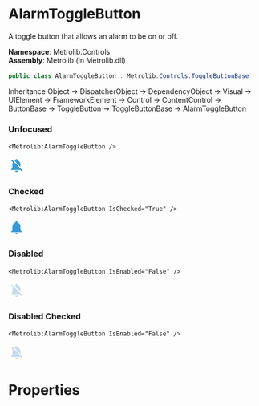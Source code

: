 # AlarmToggleButton  

A toggle button that allows an alarm to be on or off.

**Namespace**: Metrolib.Controls  
**Assembly**: Metrolib (in Metrolib.dll)  

```C#
public class AlarmToggleButton : Metrolib.Controls.ToggleButtonBase
```

Inheritance Object -> DispatcherObject -> DependencyObject -> Visual -> UIElement -> FrameworkElement -> Control -> ContentControl -> ButtonBase -> ToggleButton -> ToggleButtonBase -> AlarmToggleButton
### Unfocused

```xaml
<Metrolib:AlarmToggleButton />

```
![Image of AlarmToggleButton, Unfocused](Unfocused.png)

### Checked

```xaml
<Metrolib:AlarmToggleButton IsChecked="True" />

```
![Image of AlarmToggleButton, Checked](Checked.png)

### Disabled

```xaml
<Metrolib:AlarmToggleButton IsEnabled="False" />

```
![Image of AlarmToggleButton, Disabled](Disabled.png)

### Disabled Checked

```xaml
<Metrolib:AlarmToggleButton IsEnabled="False" />

```
![Image of AlarmToggleButton, Disabled Checked](Disabled_Checked.png)

# Properties  

